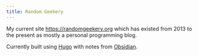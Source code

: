 ```yaml
---
title: Random Geekery
---
```


My current site https://randomgeekery.org which has existed from 2013 to the present as mostly a personal programming blog.

Currently built using [Hugo](Hugo.md)  with notes from [Obsidian](Obsidian.md).